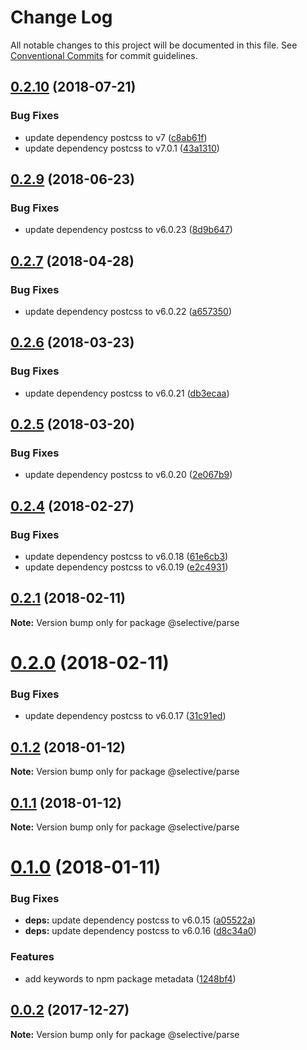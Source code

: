 # Change Log

All notable changes to this project will be documented in this file.
See [Conventional Commits](https://conventionalcommits.org) for commit guidelines.

<a name="0.2.10"></a>

## [0.2.10](https://github.com/ChristianMurphy/selective/compare/v0.2.9...v0.2.10) (2018-07-21)

### Bug Fixes

- update dependency postcss to v7 ([c8ab61f](https://github.com/ChristianMurphy/selective/commit/c8ab61f))
- update dependency postcss to v7.0.1 ([43a1310](https://github.com/ChristianMurphy/selective/commit/43a1310))

<a name="0.2.9"></a>

## [0.2.9](https://github.com/ChristianMurphy/selective/compare/v0.2.8...v0.2.9) (2018-06-23)

### Bug Fixes

- update dependency postcss to v6.0.23 ([8d9b647](https://github.com/ChristianMurphy/selective/commit/8d9b647))

<a name="0.2.7"></a>

## [0.2.7](https://github.com/ChristianMurphy/selective/compare/v0.2.6...v0.2.7) (2018-04-28)

### Bug Fixes

- update dependency postcss to v6.0.22 ([a657350](https://github.com/ChristianMurphy/selective/commit/a657350))

<a name="0.2.6"></a>

## [0.2.6](https://github.com/ChristianMurphy/selective/compare/v0.2.5...v0.2.6) (2018-03-23)

### Bug Fixes

- update dependency postcss to v6.0.21 ([db3ecaa](https://github.com/ChristianMurphy/selective/commit/db3ecaa))

<a name="0.2.5"></a>

## [0.2.5](https://github.com/ChristianMurphy/selective/compare/v0.2.4...v0.2.5) (2018-03-20)

### Bug Fixes

- update dependency postcss to v6.0.20 ([2e067b9](https://github.com/ChristianMurphy/selective/commit/2e067b9))

<a name="0.2.4"></a>

## [0.2.4](https://github.com/ChristianMurphy/selective/compare/v0.2.3...v0.2.4) (2018-02-27)

### Bug Fixes

- update dependency postcss to v6.0.18 ([61e6cb3](https://github.com/ChristianMurphy/selective/commit/61e6cb3))
- update dependency postcss to v6.0.19 ([e2c4931](https://github.com/ChristianMurphy/selective/commit/e2c4931))

<a name="0.2.1"></a>

## [0.2.1](https://github.com/ChristianMurphy/selective/compare/v0.2.0...v0.2.1) (2018-02-11)

**Note:** Version bump only for package @selective/parse

<a name="0.2.0"></a>

# [0.2.0](https://github.com/ChristianMurphy/selective/compare/v0.1.2...v0.2.0) (2018-02-11)

### Bug Fixes

- update dependency postcss to v6.0.17 ([31c91ed](https://github.com/ChristianMurphy/selective/commit/31c91ed))

<a name="0.1.2"></a>

## [0.1.2](https://github.com/ChristianMurphy/selective/compare/v0.1.1...v0.1.2) (2018-01-12)

**Note:** Version bump only for package @selective/parse

<a name="0.1.1"></a>

## [0.1.1](https://github.com/ChristianMurphy/selective/compare/v0.1.0...v0.1.1) (2018-01-12)

**Note:** Version bump only for package @selective/parse

<a name="0.1.0"></a>

# [0.1.0](https://github.com/ChristianMurphy/selective/compare/v0.0.2...v0.1.0) (2018-01-11)

### Bug Fixes

- **deps:** update dependency postcss to v6.0.15 ([a05522a](https://github.com/ChristianMurphy/selective/commit/a05522a))
- **deps:** update dependency postcss to v6.0.16 ([d8c34a0](https://github.com/ChristianMurphy/selective/commit/d8c34a0))

### Features

- add keywords to npm package metadata ([1248bf4](https://github.com/ChristianMurphy/selective/commit/1248bf4))

<a name="0.0.2"></a>

## [0.0.2](https://github.com/ChristianMurphy/selective/compare/v0.0.1...v0.0.2) (2017-12-27)

**Note:** Version bump only for package @selective/parse
